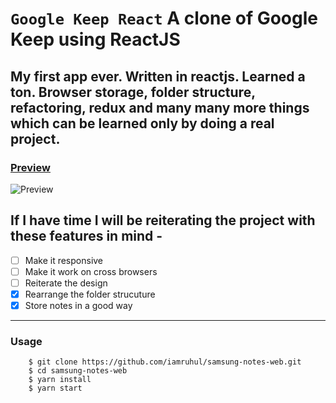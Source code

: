 # `Google Keep React` A clone of Google Keep using ReactJS

## My first app ever. Written in reactjs. Learned a ton. Browser storage, folder structure, refactoring, redux and many many more things which can be learned only by doing a real project.

### [Preview](https://google-keep-react.netlify.app/)

![Preview](https://i.imgur.com/W1LOCTv.png)

## If I have time I will be reiterating the project with these features in mind -
 - [ ] Make it responsive  
 - [ ] Make it work on cross browsers  
 - [ ] Reiterate the design  
 - [x] Rearrange the folder strucuture
 - [x] Store notes in a good way

---

### Usage

```
    $ git clone https://github.com/iamruhul/samsung-notes-web.git
    $ cd samsung-notes-web
    $ yarn install
    $ yarn start
```
